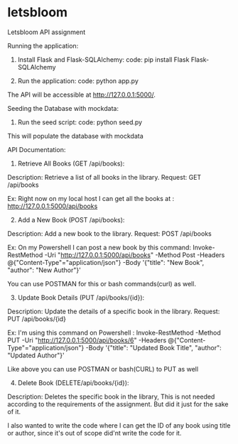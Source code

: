 # letsbloom
Letsbloom API assignment

Running the application:

1) Install Flask and Flask-SQLAlchemy:
code: pip install Flask Flask-SQLAlchemy

2) Run the application:
code: python app.py

The API will be accessible at http://127.0.0.1:5000/.



Seeding the Database with mockdata: 

1) Run the seed script:
code: python seed.py

This will populate the database with mockdata




API Documentation:


1) Retrieve All Books (GET /api/books):

Description: Retrieve a list of all books in the library.
Request: GET /api/books

Ex: Right now on my local host I can get all the books at : http://127.0.0.1:5000/api/books


2) Add a New Book (POST /api/books):

Description: Add a new book to the library.
Request: POST /api/books
 
Ex: On my Powershell I can post a new book by this command: Invoke-RestMethod -Uri "http://127.0.0.1:5000/api/books" -Method Post -Headers @{"Content-Type"="application/json"} -Body '{"title": "New Book", "author": "New Author"}'

You can use POSTMAN for this or bash commands(curl) as well.


3) Update Book Details (PUT /api/books/{id}):

Description: Update the details of a specific book in the library.
Request: PUT /api/books/{id}

Ex: I'm using this command on Powershell : Invoke-RestMethod -Method PUT -Uri "http://127.0.0.1:5000/api/books/6" -Headers @{"Content-Type"="application/json"} -Body '{"title": "Updated Book Title", "author": "Updated Author"}'

Like above you can use POSTMAN or bash(CURL) to PUT as well

4) Delete Book (DELETE/api/books/{id}):

Description: Deletes the specific book in the library, This is not needed according to the requirements of the assignment. But did it just for the sake of it. 

I also wanted to write the code where I can get the ID of any book using title or author, since it's out of scope did'nt write the code for it.








